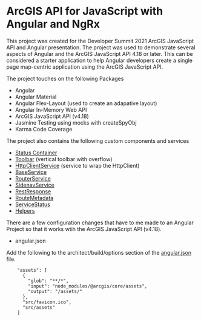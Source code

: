 # ArcGIS API for JavaScript with Angular and NgRx

This project was created for the Developer Summit 2021 ArcGIS JavaScript API and Angular presentation. The project was used to demonstrate several aspects of Angular and the ArcGIS JavaScript API 4.18 or later. This can be considered a starter application to help Angular developers create a single page map-centric application using the ArcGIS JavaScript API.

The project touches on the following Packages

- Angular
- Angular Material
- Angular Flex-Layout (used to create an adapative layout)
- Angular In-Memory Web API
- ArcGIS JavaScript API (v4.18)
- Jasmine Testing using mocks with createSpyObj
- Karma Code Coverage

The project also contains the following custom components and services

- [Status Container](src/app/shared/components)
- [Toolbar](src/app/shared/components) (vertical toolbar with overflow)
- [HttpClientService](src/app/shared/services) (service to wrap the HttpClient)
- [BaseService](src/app/shared/services)
- [RouterService](src/app/shared/services)
- [SidenavService](src/app/shared/services)
- [RestResponse](src/app/shared/models)
- [RouteMetadata](src/app/shared/models)
- [ServiceStatus](src/app/shared/models)
- [Helpers](src/app/shared/helpers)

There are a few configuration changes that have to me made to an Angular Project so that it works wtih the ArcGIS JavaScript API (v4.18).

- angular.json

Add the following to the architect/build/options section of the [angular.json](https://github.com/epaitz/jsapi-angular-ngrx-ds2021/blob/f99bb2d7268a5ea8b47217cc412e9f49b80b585d/angular.json#L25-L33) file.

```
    "assets": [
      {
        "glob": "**/*",
        "input": "node_modules/@arcgis/core/assets",
        "output": "/assets/"
      },
      "src/favicon.ico",
      "src/assets"
    ]
```


